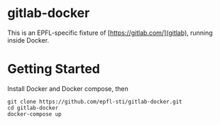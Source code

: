 # gitlab-docker

This is an EPFL-specific fixture of [https://gitlab.com/](gitlab), running
inside Docker.

# Getting Started

Install Docker and Docker compose, then

```
git clone https://github.com/epfl-sti/gitlab-docker.git
cd gitlab-docker
docker-compose up
```

